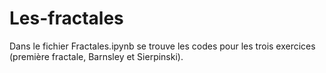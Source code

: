 # Les-fractales
Dans le fichier Fractales.ipynb se trouve les codes pour les trois exercices (première fractale, Barnsley et Sierpinski).
